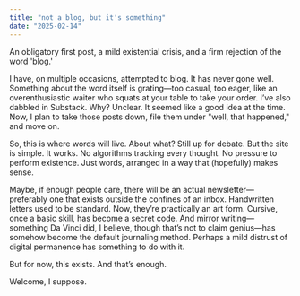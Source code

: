 ```yaml
---
title: "not a blog, but it's something"
date: "2025-02-14"
---
```


An obligatory first post, a mild existential crisis, and a firm rejection of the word 'blog.'

I have, on multiple occasions, attempted to blog. It has never gone well. Something about the word itself is grating—too casual, too eager, like an overenthusiastic waiter who squats at your table to take your order. I’ve also dabbled in Substack. Why? Unclear. It seemed like a good idea at the time. Now, I plan to take those posts down, file them under "well, that happened," and move on.

So, this is where words will live. About what? Still up for debate. But the site is simple. It works. No algorithms tracking every thought. No pressure to perform existence. Just words, arranged in a way that (hopefully) makes sense.

Maybe, if enough people care, there will be an actual newsletter—preferably one that exists outside the confines of an inbox. Handwritten letters used to be standard. Now, they’re practically an art form. Cursive, once a basic skill, has become a secret code. And mirror writing—something Da Vinci did, I believe, though that’s not to claim genius—has somehow become the default journaling method. Perhaps a mild distrust of digital permanence has something to do with it.

But for now, this exists. And that’s enough.

Welcome, I suppose.